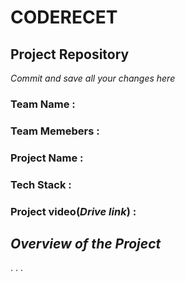 # CODERECET

## Project Repository
*Commit and save all your changes here*

### Team Name :
### Team Memebers :
### Project Name :
### Tech Stack : 

### Project video(*Drive link*) :

## *Overview of the Project*

.
.
.
